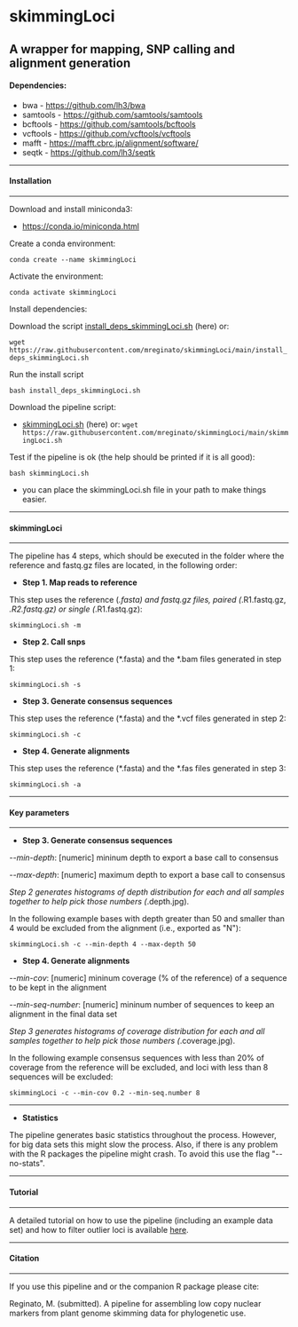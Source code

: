 # skimmingLoci

## A wrapper for mapping, SNP calling and alignment generation   
   
#### Dependencies:						     

* bwa - https://github.com/lh3/bwa				     
* samtools - https://github.com/samtools/samtools		     
* bcftools - https://github.com/samtools/bcftools		     
* vcftools - https://github.com/vcftools/vcftools		     
* mafft - https://mafft.cbrc.jp/alignment/software/			     
* seqtk - https://github.com/lh3/seqtk			  


**********
####  Installation
**********


Download and install miniconda3:

- https://conda.io/miniconda.html

Create a conda environment:

`conda create --name skimmingLoci`

Activate the environment:

`conda activate skimmingLoci`

Install dependencies:

Download the script [install_deps_skimmingLoci.sh](https://github.com/mreginato/skimmingLoci/blob/main/install_deps_skimmingLoci.sh) (here) or:
  
  `wget https://raw.githubusercontent.com/mreginato/skimmingLoci/main/install_deps_skimmingLoci.sh`
 
Run the install script 

`bash install_deps_skimmingLoci.sh`
  
Download the pipeline script:

- [skimmingLoci.sh](https://raw.githubusercontent.com/mreginato/skimmingLoci/main/skimmingLoci.sh) (here) or:
`wget https://raw.githubusercontent.com/mreginato/skimmingLoci/main/skimmingLoci.sh`

 Test if the pipeline is ok (the help should be printed if it is all good):
 
 `bash skimmingLoci.sh`
 
 * you can place the skimmingLoci.sh file in your path to make things easier.

**********
#### skimmingLoci
**********

The pipeline has 4 steps, which should be executed in the folder where 
the reference and fastq.gz files are located, in the following order:

* **Step 1. Map reads to reference**


This step uses the reference (*.fasta) and 
fastq.gz files, paired (*.R1.fastq.gz, *.R2.fastq.gz) or single 
(*.R1.fastq.gz):	

`skimmingLoci.sh -m`
	

* **Step 2. Call snps**


This step uses the reference (*.fasta) and the *.bam files generated 
in step 1:		
			
`skimmingLoci.sh -s`
	

* **Step 3. Generate consensus sequences**


This step uses the reference (*.fasta) and the *.vcf files generated 
in step 2:
	
`skimmingLoci.sh -c`
  

* **Step 4. Generate alignments**


This step uses the reference (*.fasta) and the *.fas files generated
in step 3:
  
`skimmingLoci.sh -a`
  

**********
#### Key parameters
**********

* **Step 3. Generate consensus sequences**

*--min-depth*: [numeric] mininum depth to export a base call to consensus


*--max-depth*: [numeric] maximum depth to export a base call to consensus


*Step 2 generates histograms of depth distribution for each and all 
samples together to help pick those numbers (*.depth.jpg).

In the following example bases with depth greater than 50 and smaller
than 4 would be excluded from the alignment (i.e., exported as "N"):

`skimmingLoci.sh -c --min-depth 4 --max-depth 50`


* **Step 4. Generate alignments**



*--min-cov*: [numeric] mininum coverage (% of the reference) of a sequence to be kept in the alignment


*--min-seq-number*: [numeric] mininum number of sequences to keep an alignment in the final data set



*Step 3 generates histograms of coverage distribution for each and all 
samples together to help pick those numbers (*.coverage.jpg).

In the following example consensus sequences with less than 20% of coverage from the reference will be excluded, and loci with less than 8 sequences will be excluded:

`skimmingLoci -c --min-cov 0.2 --min-seq.number 8`


**********

* **Statistics**

The pipeline generates basic statistics throughout the process. However, for big data sets this might slow the process. Also, if there is any problem with the R packages the pipeline might crash. To avoid this use the flag "--no-stats".

**********
#### Tutorial
**********

A detailed tutorial on how to use the pipeline (including an example data set) and how to filter outlier loci is available [here](http://htmlpreview.github.io/?https://github.com/mreginato/skimmingLoci/blob/main/skimmingLoci_Tutorial.html).


**********
#### Citation
**********

If you use this pipeline and or the companion R package please cite:

Reginato, M. (submitted). A pipeline for assembling low copy nuclear markers from plant genome skimming data for phylogenetic use. 

